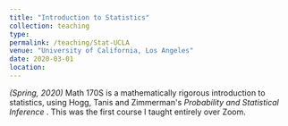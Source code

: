 ```yaml
---
title: "Introduction to Statistics"
collection: teaching
type: 
permalink: /teaching/Stat-UCLA
venue: "University of California, Los Angeles"
date: 2020-03-01
location:
---
```


<i> (Spring, 2020) </i> Math 170S is a mathematically rigorous introduction to statistics, using Hogg, Tanis and Zimmerman's <i> Probability and Statistical Inference </i>. This was the first course I taught entirely over Zoom.
